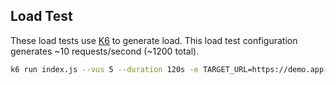 ## Load Test

These load tests use [K6](https://k6.io/) to generate load. This load test configuration generates ~10 requests/second (~1200 total).

```bash 
k6 run index.js --vus 5 --duration 120s -e TARGET_URL=https://demo.app-domain.com
```